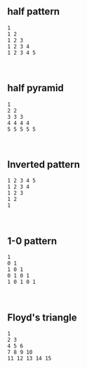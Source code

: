 ## half pattern

```
1
1 2
1 2 3
1 2 3 4
1 2 3 4 5
```

&nbsp;

## half pyramid

```
1
2 2
3 3 3
4 4 4 4
5 5 5 5 5
```

&nbsp;

## Inverted pattern

```
1 2 3 4 5
1 2 3 4
1 2 3
1 2
1
```

&nbsp;

## 1-0 pattern

```
1
0 1
1 0 1
0 1 0 1
1 0 1 0 1
```

&nbsp;

## Floyd's triangle

```
1
2 3
4 5 6
7 8 9 10
11 12 13 14 15
```

&nbsp;
